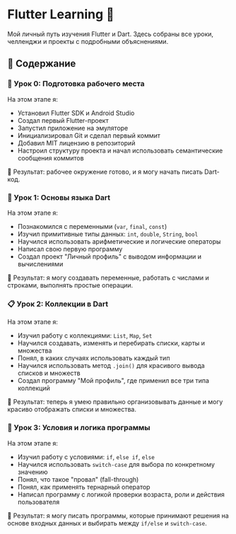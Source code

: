 # Flutter Learning 🚀

Мой личный путь изучения Flutter и Dart. Здесь собраны все уроки, челленджи и проекты с подробными объяснениями.

## 📂 Содержание
### 🧰 Урок 0: Подготовка рабочего места

На этом этапе я:
- Установил Flutter SDK и Android Studio
- Создал первый Flutter-проект
- Запустил приложение на эмуляторе
- Инициализировал Git и сделал первый коммит
- Добавил MIT лицензию в репозиторий
- Настроил структуру проекта и начал использовать семантические сообщения коммитов

🎯 Результат: рабочее окружение готово, и я могу начать писать Dart-код.

### 🧠 Урок 1: Основы языка Dart

На этом этапе я:
- Познакомился с переменными (`var`, `final`, `const`)
- Изучил примитивные типы данных: `int`, `double`, `String`, `bool`
- Научился использовать арифметические и логические операторы
- Написал свою первую программу
- Создал проект "Личный профиль" с выводом информации и вычислениями

🎯 Результат: я могу создавать переменные, работать с числами и строками, выполнять простые операции.

### 📋 Урок 2: Коллекции в Dart

На этом этапе я:
- Изучил работу с коллекциями: `List`, `Map`, `Set`
- Научился создавать, изменять и перебирать списки, карты и множества
- Понял, в каких случаях использовать каждый тип
- Научился использовать метод `.join()` для красивого вывода списков и множеств
- Создал программу "Мой профиль", где применил все три типа коллекций

🎯 Результат: теперь я умею правильно организовывать данные и могу красиво отображать списки и множества.

### 🤔 Урок 3: Условия и логика программы

На этом этапе я:
- Изучил работу с условиями: `if`, `else if`, `else`
- Научился использовать `switch-case` для выбора по конкретному значению
- Понял, что такое "провал" (fall-through)
- Понял, как применять тернарный оператор
- Написал программу с логикой проверки возраста, роли и действия пользователя

🎯 Результат: я могу писать программы, которые принимают решения на основе входных данных и выбирать между `if/else` и `switch-case`.